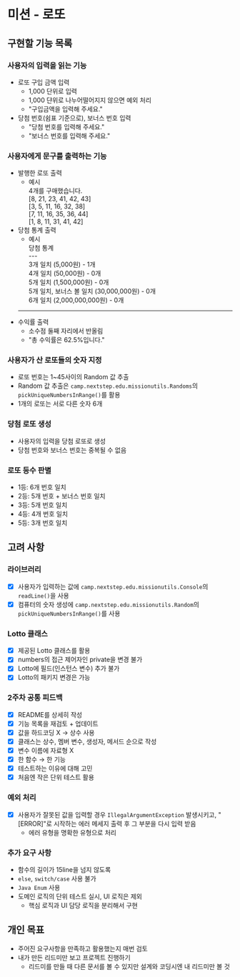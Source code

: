 # 미션 - 로또
## 구현할 기능 목록
### 사용자의 입력을 읽는 기능
- 로또 구입 금액 입력
  - 1,000 단위로 입력
  - 1,000 댠위로 나누어떨어지지 않으면 예외 처리
  - "구입금액을 입력해 주세요."
- 당첨 번호(쉼표 기준으로), 보너스 번호 입력
  - "당첨 번호를 입력해 주세요."
  - "보너스 번호를 입력해 주세요."

### 사용자에게 문구를 출력하는 기능
- 발행한 로또 출력
  - 예시 <br/>4개를 구매했습니다. <br/>[8, 21, 23, 41, 42, 43]<br/>[3, 5, 11, 16, 32, 38] <br/>[7, 11, 16, 35, 36, 44] <br/>[1, 8, 11, 31, 41, 42]
- 당첨 통계 출력
  - 예시 <br/>당첨 통계 <br/> --- <br/>3개 일치 (5,000원) - 1개 <br/>4개 일치 (50,000원) - 0개<br/>5개 일치 (1,500,000원) - 0개<br/>5개 일치, 보너스 볼 일치 (30,000,000원) - 0개<br/>6개 일치 (2,000,000,000원) - 0개
  - ---
- 수익률 출력
  - 소수점 둘째 자리에서 반올림 
  - "총 수익률은 62.5%입니다."

### 사용자가 산 로또들의 숫자 지정
- 로또 번호는 1~45사이의 Random 값 추출
- Random 값 추출은 `camp.nextstep.edu.missionutils.Randoms`의 `pickUniqueNumbersInRange()`를 활용
- 1개의 로또는 서로 다른 숫자 6개

### 당첨 로또 생성
- 사용자의 입력을 당첨 로또로 생성
- 당첨 번호와 보너스 번호는 중복될 수 없음

### 로또 등수 판별
- 1등: 6개 번호 일치
- 2등: 5개 번호 + 보너스 번호 일치
- 3등: 5개 번호 일치
- 4등: 4개 번호 일치
- 5등: 3개 번호 일치

## 고려 사항

### 라이브러리
- [x] 사용자가 입력하는 값에 `camp.nextstep.edu.missionutils.Console`의 `readLine()`을 사용
- [x] 컴퓨터의 숫자 생성에 `camp.nextstep.edu.missionutils.Random`의 `pickUniqueNumbersInRange()`를 사용

### Lotto 클래스
- [x] 제공된 Lotto 클래스를 활용
- [x] numbers의 접근 제어자인 private을 변경 불가
- [x] Lotto에 필드(인스턴스 변수) 추가 불가
- [x] Lotto의 패키지 변경은 가능

### 2주차 공통 피드백
- [x] README를 상세히 작성
- [x] 기능 목록을 재검토 + 업데이트
- [x] 값을 하드코딩 X &rarr; 상수 사용
- [x] 클래스는 상수, 멤버 변수, 생성자, 메서드 순으로 작성
- [x] 변수 이름에 자료형 X
- [x] 한 함수 &rarr; 한 기능
- [x] 테스트하는 이유에 대해 고민
- [x] 처음엔 작은 단위 테스트 활용

### 예외 처리
- [x] 사용자가 잘못된 값을 입력할 경우 `IllegalArgumentException` 발생시키고, "[ERROR]"로 시작하는 에러 메세지 출력 후 그 부분을 다시 입력 받음
  - 에러 유형을 명확한 유형으로 처리

### 추가 요구 사항
- 함수의 길이가 15line을 넘지 않도록 
- `else`, `switch/case` 사용 불가
- `Java Enum` 사용
- 도메인 로직의 단위 테스트 실시, UI 로직은 제외
  - 핵심 로직과 UI 담당 로직을 분리해서 구현

## 개인 목표
- 주어진 요구사항을 만족하고 활용했는지 매번 검토
- 내가 만든 리드미만 보고 프로젝트 진행하기
  - 리드미를 만들 때 다른 문서를 볼 수 있지만 설계와 코딩시엔 내 리드미만 볼 것